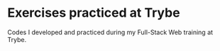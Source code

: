 # Exercises practiced at Trybe
Codes I developed and practiced during my Full-Stack Web training at Trybe.
